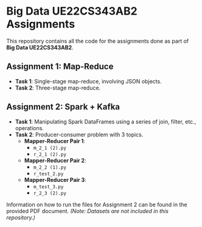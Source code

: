 # Big Data UE22CS343AB2 Assignments

This repository contains all the code for the assignments done as part of **Big Data UE22CS343AB2**.

## Assignment 1: Map-Reduce

- **Task 1**: Single-stage map-reduce, involving JSON objects.
- **Task 2**: Three-stage map-reduce.

## Assignment 2: Spark + Kafka

- **Task 1**: Manipulating Spark DataFrames using a series of join, filter, etc., operations.
- **Task 2**: Producer-consumer problem with 3 topics.
  - **Mapper-Reducer Pair 1**:
    - `m_2_1 (2).py`
    - `r_2_1 (2).py`
  - **Mapper-Reducer Pair 2**:
    - `m_2_2 (1).py`
    - `r_test_2.py`
  - **Mapper-Reducer Pair 3**:
    - `m_test_3.py`
    - `r_2_3 (2).py`

Information on how to run the files for Assignment 2 can be found in the provided PDF document. *(Note: Datasets are not included in this repository.)*
